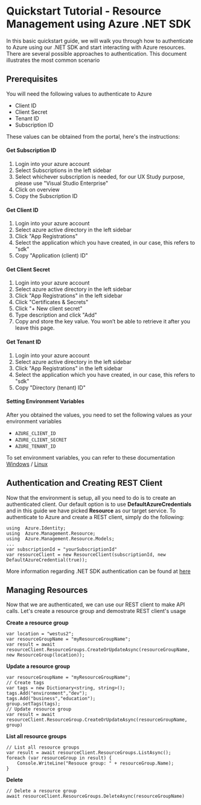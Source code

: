 # Quickstart Tutorial - Resource Management using Azure .NET SDK

In this basic quickstart guide, we will walk you through how to authenticate to Azure using our .NET SDK and start interacting with Azure resources.  There are several possible approaches to authentication. This document illustrates the most common scenario

## Prerequisites
You will need the following values to authenticate to Azure
- Client ID
- Client Secret
- Tenant ID
- Subscription ID

These values can be obtained from the portal, here's the instructions:

#### Get Subscription ID
1. Login into your azure account
2. Select Subscriptions in the left sidebar
3. Select whichever subscription is needed, for our UX Study purpose, please use "Visual Studio Enterprise"
4. Click on overview
5. Copy the Subscription ID

#### Get Client ID
1. Login into your azure account
2. Select azure active directory in the left sidebar
3. Click "App Registrations"
4. Select the application which you have created, in our case, this refers to "sdk"
5. Copy "Application (client) ID"

#### Get Client Secret
1. Login into your azure account
2. Select azure active directory in the left sidebar
3. Click "App Registrations" in the left sidebar
4. Click "Certificates & Secrets"
5. Click "+ New client secret"
6. Type description and click "Add"
7. Copy and store the key value. You won’t be able to retrieve it after you leave this page.

#### Get Tenant ID
1. Login into your azure account
2. Select azure active directory in the left sidebar
3. Click "App Registrations" in the left sidebar
4. Select the application which you have created, in our case, this refers to "sdk"
5. Copy "Directory (tenant) ID"

#### Setting Environment Variables
After you obtained the values, you need to set the following values as your environment variables

-   `AZURE_CLIENT_ID`
-   `AZURE_CLIENT_SECRET`
-   `AZURE_TENANT_ID`

To set environment variables, you can refer to these documentation
[Windows](https://www.computerhope.com/issues/ch000549.htm) / [Linux](https://www.serverlab.ca/tutorials/linux/administration-linux/how-to-set-environment-variables-in-linux/)

## Authentication and Creating REST Client

Now that the environment is setup, all you need to do is to create an authenticated client. Our default option is to use **DefaultAzureCredentials** and in this guide we have picked **Resource** as our target service. To authenticate to Azure and create a REST client, simply do the following:
```
using  Azure.Identity;
using  Azure.Management.Resource;
using  Azure.Management.Resource.Models;
...
var subscriptionId = "yourSubscriptionId"
var resourceClient = new ResourceClient(subscriptionId, new DefaultAzureCredential(true));
```

More information regarding .NET SDK authentication can be found at 
[here](https://docs.microsoft.com/en-us/dotnet/api/overview/azure/identity-readme?view=azure-dotnet) 

## Managing Resources

Now that we are authenticated, we can use our REST client to make API calls. Let's create a resource group and demostrate REST client's usage

**Create a resource group**

```
var location = "westus2";
var resourceGroupName = "myResourceGroupName";
var result = await resourceClient.ResourceGroups.CreateOrUpdateAsync(resourceGroupName, new ResourceGroup(location));
```

**Update a resource group**

```
var resourceGroupName = "myResourceGroupName";
// Create tags
var tags = new Dictionary<string, string>();
tags.Add("environment","dev");
tags.Add("business","education");
group.setTags(tags);
// Update resource group
var result = await resourceClient.ResourceGroup.CreateOrUpdateAsync(resourceGroupName, group)

```
 
**List all resource groups**

```
// List all resource groups
var result = await resourceClient.ResourceGroups.ListAsync();
foreach (var resourceGroup in result) {
    Console.WriteLine("Resouce group: " + resourceGroup.Name);
}
```

**Delete**

```
// Delete a resource group
await resourceClient.ResourceGroups.DeleteAsync(resourceGroupName)
```
